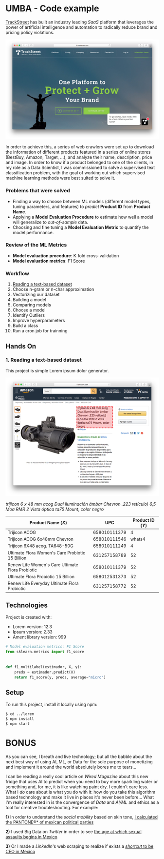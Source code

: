 # UMBA - Code example

[TrackStreet](https://www.trackstreet.com) has built an industry leading *SaaS* platform that leverages the power of artificial intelligence and automation to radically reduce brand and pricing policy violations. 

![Trackstreet Web](./images/1.png)

In order to achieve this, a series of web crawlers were set up to download the information of different products featured in a series of online stores (BestBuy, Amazon, Target, ...), and analyze their name, description, price and image. In order to know if a product belonged to one of the clients, in my role as a Data Scientist, I was commissioned to solve a supervised text classification problem, with the goal of working out which supervised machine learning methods were best suited to solve it.

### Problems that were solved

* Finding a way to choose between ML models (different model types, tuning parameters, and features) to *predict* **Product ID** from **Product Name**.
* Applying a **Model Evaluation Procedure** to estimate how well a model will generalize to *out-of-sample* data.
* Choosing and fine tuning a **Model Evaluation Metric** to quantify the model performance.

### Review of the ML Metrics

* **Model evaluation procedure**: K-fold cross-validation
* **Model evaluation metrics**: F1 Score

### Workflow

1. [Reading a text-based dataset](#reading-a-text-based-dataset)
2. Choose n-gram or n-char approximation
3. Vectorizing our dataset 
4. Building a model
5. Comparing models
6. Choose a model
7. Identify Outliers
8. Improve hyperparameters
9. Build a class
10. Run a cron job for trainning





## Hands On

### 1. Reading a text-based dataset


This project is simple Lorem ipsum dolor generator.

![Trackstreet Web](./images/2.png)



*trijicon 6 x 48 mm acog Dual iluminación ámbar Chevron .223 retículo) 6,5 Moa RMR 2 Vista óptica ta75 Mount, color negro*

Product Name (*X*) | UPC | Product ID (*Y*)
--- | --- | ---
Trijicon ACOG | 658010111379 | 4
Trijicon ACOG 6x48mm Chevron | 658010111546 |  whats4
Trijicon 6X48 acog. TA648-50G | 658010111249 | 4
Ultimate Flora Women's Care Probiotic 15 Billion | 631257158789 | 52
Renew Life Women's Care Ultimate Flora Probiotic | 658010111379 | 52
Ultimate Flora Probiotic 15 Billion | 658012531373 | 52
Renew Life Everyday Ultimate Flora Probiotic | 631257158772 | 52



	
## Technologies
Project is created with:
* Lorem version: 12.3
* Ipsum version: 2.33
* Ament library version: 999


```python
# Model evaluation metrics: F1 Score
from sklearn.metrics import f1_score


def f1_multilabel(estimador, X, y):
    preds = estimador.predict(X)
    return f1_score(y, preds, average="micro")
```
	
## Setup
To run this project, install it locally using npm:

```
$ cd ../lorem
$ npm install
$ npm start
```

# BONUS


As you can see, I breath and live technology; but all the babble about the next best way of using AI, ML, or Data for the sole purpose of monetizing and implement it around the world absolutely bores me to tears... 


I can be reading a really cool article on *Wired Magazine* about this new fridge that uses AI to predict when you need to buy more sparkling water or something and, for me, it is like watching paint dry. I couldn't care less. What I *do* care about is what you do with it: how do you take this algorithm based technology and make it live in places it's never been before... What I'm really interested in is the convergence of *Data* and *AI/ML* and ethics as a tool for creative troubleshooting. For example: 


**1)** In order to understand the *social mobility* based on skin tone, [I calculated the PANTONE®* of mexican political parties](https://www.youtube.com/watch?v=AZcDNoGPaVg) 

**2)** I used Big Data on *Twitter* in order to see [the age at which sexual assaults begins in Mexico](https://translate.google.com/translate?hl=en&sl=es&tl=en&u=https://verne.elpais.com/verne/2016/05/19/mexico/1463615258_699475.html) 

**3)** Or I made a *LinkedIn*'s web scraping to realize if exists a [*shortcut* to be CEO in Mexico](https://translate.google.com/translate?hl=en&sl=es&tl=en&u=https%3A%2F%2Fwww.unocero.com%2Fredes-sociales%2Fblancos-hombres-de-escuelas-privadas-y-bilingues-asi-son-los-ceos-en-mexico%2F&sandbox=1) 





